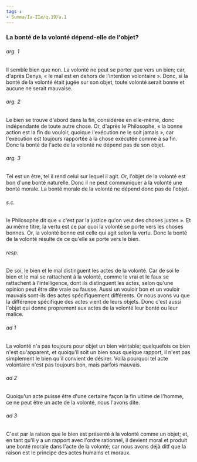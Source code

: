 ```yaml
---
tags : 
- Summa/Ia-IIæ/q.19/a.1
---
```


### La bonté de la volonté dépend-elle de l'objet?

###### arg. 1
Il semble bien que non. La volonté ne peut se porter que vers un bien; car, d'après Denys, « le mal est en dehors de l'intention volontaire ». Donc, si la bonté de la volonté était jugée sur son objet, toute volonté serait bonne et aucune ne serait mauvaise. 

###### arg. 2
Le bien se trouve d'abord dans la fin, considérée en elle-même, donc indépendante de toute autre chose. Or, d'après le Philosophe, « la bonne action est la fin du vouloir, quoique l'exécution ne le soit jamais », car l'exécution est toujours rapportée à la chose exécutée comme à sa fin. Donc la bonté de l'acte de la volonté ne dépend pas de son objet. 

###### arg. 3
Tel est un être, tel il rend celui sur lequel il agit. Or, l'objet de la volonté est bon d'une bonté naturelle. Donc il ne peut communiquer à la volonté une bonté morale. La bonté morale de la volonté ne dépend donc pas de l'objet. 

###### s.c.
le Philosophe dit que « c'est par la justice qu'on veut des choses justes ». Et au même titre, la vertu est ce par quoi la volonté se porte vers les choses bonnes. Or, la volonté bonne est celle qui agit selon la vertu. Donc la bonté de la volonté résulte de ce qu'elle se porte vers le bien. 

###### resp.
De soi, le bien et le mal distinguent les actes de la volonté. Car de soi le bien et le mal se rattachent à la volonté, comme le vrai et le faux se rattachent à l'intelligence, dont ils distinguent les actes, selon qu'une opinion peut être dite vraie ou fausse. Aussi un vouloir bon et un vouloir mauvais sont-ils des actes spécifiquement différents. Or nous avons vu que la différence spécifique des actes vient de leurs objets. Donc c'est aussi l'objet qui donne proprement aux actes de la volonté leur bonté ou leur malice. 

###### ad 1
La volonté n'a pas toujours pour objet un bien véritable; quelquefois ce bien n'est qu'apparent, et quoiqu'il soit un bien sous quelque rapport, il n'est pas simplement le bien qu'il convient de désirer. Voilà pourquoi tel acte volontaire n'est pas toujours bon, mais parfois mauvais. 

###### ad 2
Quoiqu'un acte puisse être d'une certaine façon la fin ultime de l'homme, ce ne peut être un acte de la volonté, nous l'avons dite. 

###### ad 3
C'est par la raison que le bien est présenté à la volonté comme un objet; et, en tant qu'il y a un rapport avec l'ordre rationnel, il devient moral et produit une bonté morale dans l'acte de la volonté; car nous avons déjà ditf que la raison est le principe des actes humains et moraux. 

